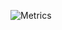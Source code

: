 ![Metrics](https://metrics.lecoq.io/madrigal1?template=terminal&isocalendar=1&lines=1&activity=1&isocalendar.duration=half-year&activity.limit=5&activity.load=300&activity.days=14&activity.filter=all&activity.visibility=all&activity.timestamps=false&config.timezone=Asia%2FKolkata)